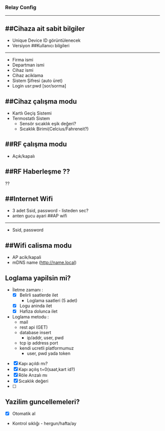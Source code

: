 ### Relay Config 
-------------
##Cihaza ait sabit bilgiler
-------------
- Unique Device ID görüntülenecek
- Versiyon 
##Kullanıcı bilgileri
-------------
- Firma ismi
- Departman ismi
- Cihaz ismi
- Cihaz aciklama
- Sistem Şifresi (auto üret)
- Login usr:pwd [sor/sorma]

##Cihaz çalışma modu
-------------
- Kartlı Geçiş Sistemi  
- Termostatlı Sistem
  - Sensör sıcaklık eşik değeri? 
  - Sıcaklık Birimi(Celcius/Fahreneit?)
  
##RF çalışma modu
-------------
- Açık/kapalı

##RF Haberleşme ??
-------------
??

##Internet Wifi 
-------------
- 3 adet Ssid, password - listeden sec?
- anten gucu ayari
##AP wifi
-------------
- Ssid, password

##Wifi calisma modu
-------------
- AP acik/kapali
- mDNS name (http://name.local)

## Loglama yapilsin mi?
- İletme zamanı :
  - [x] Belirli saatlerde ilet
    - Loglama saatleri (5 adet)
  - [x] Logu aninda ilet
  - [x] Hafiza dolunca ilet
- Loglama metodu :
  - mail
  - rest api (GET)
  - database insert
    - ip/addr, user, pwd
  - tcp ip address port
  - kendi ucretli platformumuz
    - user, pwd yada token
- [x] Kapı açıldı mı?
- [x] Kapı açılış t=0(saat,kart id?)
- [x] Röle Arızalı mı
- [x] Sıcaklık değeri
- [ ] 


## Yazilim guncellemeleri?
- [x] Otomatik al
- Kontrol sıklığı - hergun/hafta/ay











